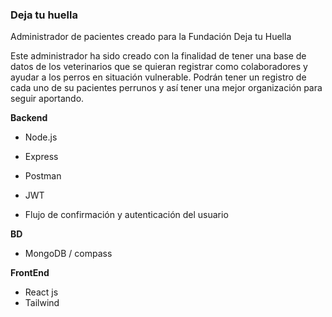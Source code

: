 ### Deja tu huella

Administrador de pacientes creado para la Fundación Deja tu Huella

Este administrador ha sido creado con la finalidad de tener una base de datos de los veterinarios que se quieran registrar como colaboradores y ayudar a los perros en situación vulnerable. Podrán tener un registro de cada uno de su pacientes perrunos y así tener una mejor organización para seguir aportando. 

**Backend**

- Node.js
- Express
- Postman

- JWT
- Flujo de confirmación y autenticación del usuario

**BD**

- MongoDB / compass

**FrontEnd**

- React js
- Tailwind


